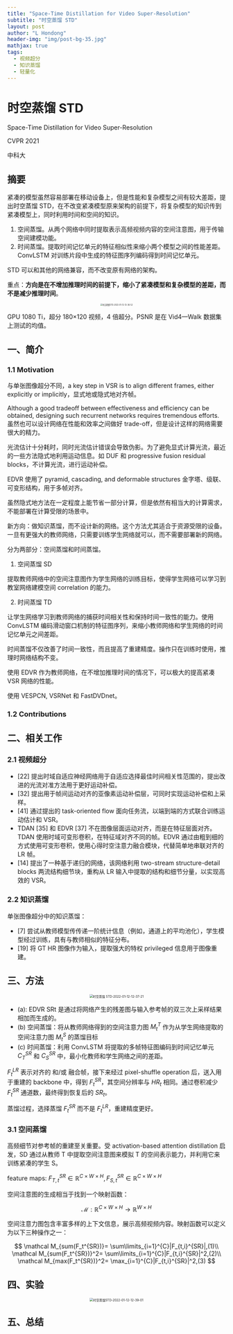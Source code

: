 ```yaml
---
title: "Space-Time Distillation for Video Super-Resolution"
subtitle: "时空蒸馏 STD"
layout: post
author: "L Hondong"
header-img: "img/post-bg-35.jpg"
mathjax: true
tags:
  - 视频超分
  - 知识蒸馏
  - 轻量化
---
```


# 时空蒸馏 STD

Space-Time Distillation for Video Super-Resolution

CVPR 2021

中科大

## 摘要

紧凑的模型虽然容易部署在移动设备上，但是性能和复杂模型之间有较大差距，提出时空蒸馏 STD，在不改变紧凑模型原来架构的前提下，将复杂模型的知识传到紧凑模型上，同时利用时间和空间的知识。

1. 空间蒸馏。从两个网络中同时提取表示高频视频内容的空间注意图，用于传输空间建模功能。
2. 时间蒸馏。提取时间记忆单元的特征相似性来缩小两个模型之间的性能差距。ConvLSTM 对训练片段中生成的特征图序列编码得到时间记忆单元。

STD 可以和其他的网络兼容，而不改变原有网络的架构。

重点：**方向是在不增加推理时间的前提下，缩小了紧凑模型和复杂模型的差距，而不是减少推理时间**。

<div align=center><img src="/assets/时空蒸馏STD-2022-01-12-12-36-52.png" alt="时空蒸馏STD-2022-01-12-12-36-52" style="zoom:30%;" /></div>

GPU 1080 Ti，超分 180×120 视频，4 倍超分。PSNR 是在 Vid4—Walk 数据集上测试的均值。

## 一、简介

### 1.1 Motivation

与单张图像超分不同，a key step in VSR is to align different frames, either explicitly or implicitly，显式地或隐式地对齐帧。

Although a good tradeoff between effectiveness and efficiency can be obtained, designing such recurrent networks requires tremendous efforts. 虽然也可以设计网络在性能和效率之间做好 trade-off，但是设计这样的网络需要很大的精力。

光流估计十分耗时，同时光流估计错误会导致伪影。为了避免显式计算光流，最近的一些方法隐式地利用运动信息。如 DUF 和 progressive fusion residual blocks，不计算光流，进行运动补偿。

EDVR 使用了 pyramid, cascading, and deformable structures 金字塔、级联、可变形结构，用于多帧对齐。

虽然隐式地方法在一定程度上能节省一部分计算，但是依然有相当大的计算需求，不能部署在计算受限的场景中。

新方向：做知识蒸馏，而不设计新的网络。这个方法尤其适合于资源受限的设备。一旦有更强大的教师网络，只需要训练学生网络就可以，而不需要部署新的网络。

分为两部分：空间蒸馏和时间蒸馏。

1. 空间蒸馏 SD

提取教师网络中的空间注意图作为学生网络的训练目标，使得学生网络可以学习到教室网络建模空间 correlation 的能力。

2. 时间蒸馏 TD

让学生网络学习到教师网络的捕获时间相关性和保持时间一致性的能力。使用 ConvLSTM 编码滑动窗口机制的特征图序列，来缩小教师网络和学生网络的时间记忆单元之间差距。

时间蒸馏不仅改善了时间一致性，而且提高了重建精度。操作只在训练时使用，推理时网络结构不变。

使用 EDVR 作为教师网络，在不增加推理时间的情况下，可以极大的提高紧凑 VSR 网络的性能。

使用 VESPCN, VSRNet 和 FastDVDnet。

### 1.2 Contributions

## 二、相关工作

### 2.1 视频超分

- [22] 提出时域自适应神经网络用于自适应选择最佳时间相关性范围的，提出改进的光流对准方法用于更好运动补偿。
- [32] 提出用于帧间运动对齐的亚像素运动补偿层，可同时实现运动补偿和上采样。
- [41] 通过提出的 task-oriented flow 面向任务流，以端到端的方式联合训练运动估计和 VSR。
- TDAN [35] 和 EDVR [37] 不在图像层面运动对齐，而是在特征层面对齐。TDAN 使用时域可变形卷积，在特征域对齐不同的帧。EDVR 通过由粗到细的方式使用可变形卷积，使用心得时空注意力融合模块，代替简单地串联对齐的 LR 帧。
- [14] 提出了一种基于递归的网络，该网络利用 two-stream structure-detail blocks 两流结构细节块，重构从 LR 输入中提取的结构和细节分量，以实现高效的 VSR。

### 2.2 知识蒸馏

单张图像超分中的知识蒸馏：

- [7] 尝试从教师模型传传递一阶统计信息（例如，通道上的平均池化），学生模型经过训练，具有与教师相似的特征分布。
- [19] 将 GT HR 图像作为输入，提取强大的特权 privileged 信息用于图像重建。

## 三、方法

<div align=center><img src="/assets/时空蒸馏STD-2022-01-12-12-37-21.png" alt="时空蒸馏 STD-2022-01-12-12-37-21" style="zoom:50%;" /></div>

- (a): EDVR SRt 是通过将网络产生的残差图与输入参考帧的双三次上采样结果相加而生成的。
- (b) 空间蒸馏：将从教师网络得到的空间注意力图 $M_t^T$ 作为从学生网络提取的空间注意力图 $M_t^S$ 的蒸馏目标
- (c) 时间蒸馏：利用 ConvLSTM 将提取的多帧特征图编码到时间记忆单元 $C_T^{SR}$ 和 $C_S^{SR}$ 中，最小化教师和学生网络之间的差距。

$F_t^{LR}$ 表示对齐的 和/或 融合帧，接下来经过 pixel-shuffle operation 后，送入用于重建的 backbone 中，得到 $F_t^{SR}$，其空间分辨率与 $HR_t$ 相同。通过卷积减少 $F_t^{SR}$ 通道数，最终得到恢复后的 $SR_t$。

蒸馏过程，选择蒸馏 $F_t^{SR}$ 而不是 $F_t^{LR}$，重建精度更好。

### 3.1 空间蒸馏

高频细节对参考帧的重建至关重要。受 activation-based attention distillation 启发，SD 通过从教师 T 中提取空间注意图来模拟 T 的空间表示能力，并利用它来训练紧凑的学生 S。

feature maps: $F_{T,t}^{SR}\in \mathbb R^{C \times W \times H}, F_{S,t}^{SR}\in \mathbb R^{C \times W \times H}$

空间注意图的生成相当于找到一个映射函数：

$$
\mathcal M: \mathbb R^{C \times W \times H}\rightarrow \mathbb R^{W \times H}
$$

空间注意力图包含丰富多样的上下文信息，展示高频视频内容。映射函数可以定义为以下三种操作之一：

$$
\mathcal M_{sum(F_t^{SR})}= \sum\limits_{i=1}^{C}|F_{t,i}^{SR}|,(1)\\
\mathcal M_{sum(F_t^{SR})}^2= \sum\limits_{i=1}^{C}|F_{t,i}^{SR}|^2,(2)\\
\mathcal M_{max(F_t^{SR})}^2= \max_{i=1}^{C}|F_{t,i}^{SR}|^2,(3)
$$

## 四、实验

<div align=center><img src="/assets/时空蒸馏STD-2022-01-12-12-39-01.png" alt="时空蒸馏STD-2022-01-12-12-39-01" style="zoom:50%;" /></div>

## 五、总结
